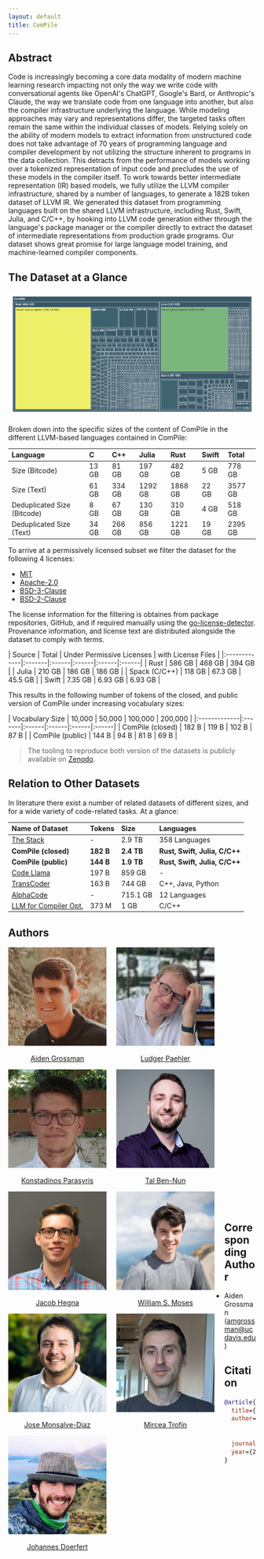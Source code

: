 ```yaml
---
layout: default
title: ComPile
---
```



## Abstract

Code is increasingly becoming a core data modality of modern machine learning research impacting not only the way we write code
with conversational agents like OpenAI's ChatGPT, Google's Bard, or Anthropic's Claude, the way we translate code from one language
into another, but also the compiler infrastructure underlying the language. While modeling approaches may vary and representations differ,
the targeted tasks often remain the same within the individual classes of models. Relying solely on the ability of modern models to extract
information from unstructured code does not take advantage of 70 years of programming language and compiler development by not utilizing the
structure inherent to programs in the data collection. This detracts from the performance of models working over a tokenized representation
of input code and precludes the use of these models in the compiler itself. To work towards better intermediate
representation (IR) based models, we fully utilize the LLVM compiler infrastructure, shared by a number of languages, to generate
a 182B token dataset of LLVM IR. We generated this dataset from programming languages built on the shared LLVM
infrastructure, including Rust, Swift, Julia, and C/C++, by hooking into LLVM code generation either through the language's package
manager or the compiler directly to extract the dataset of intermediate representations from production grade programs.
Our dataset shows great promise for large language model training, and machine-learned compiler components.

## The Dataset at a Glance

![Treemap](size_treemap.png)

Broken down into the specific sizes of the content of ComPile in the different LLVM-based languages contained in ComPile:

| Language | C | C++ | Julia | Rust | Swift | Total |
|:-------------|:----|:----|:----|:----|:----|:----|
| Size (Bitcode) | 13 GB | 81 GB | 197 GB | 482 GB | 5 GB | 778 GB |
| Size (Text) | 61 GB | 334 GB | 1292 GB | 1868 GB | 22 GB | 3577 GB |
| Deduplicated Size (Bitcode) | 8 GB | 67 GB | 130 GB | 310 GB | 4 GB | 518 GB |
| Deduplicated Size (Text) | 34 GB | 266 GB | 856 GB | 1221 GB | 19 GB | 2395 GB |

To arrive at a permissively licensed subset we filter the dataset for the following 4 licenses:

* [MIT](https://spdx.org/licenses/MIT.html)
* [Apache-2.0](https://spdx.org/licenses/Apache-2.0.html)
* [BSD-3-Clause](https://spdx.org/licenses/BSD-3-Clause-Clear.html)
* [BSD-2-Clause](https://spdx.org/licenses/BSD-2-Clause.html)

The license information for the filtering is obtaines from package repositories, GitHub, and if required manually using the [go-license-detector](https://github.com/go-enry/go-license-detector). Provenance information, and license text are distributed alongside the dataset to comply with terms.

| Source | Total | Under Permissive Licenses | with License Files |
|:-------------|:-------|:------|:------|:------|:------|
| Rust | 586 GB | 468 GB | 394 GB |
| Julia | 210 GB | 186 GB | 186 GB |
| Spack (C/C++) | 118 GB | 67.3 GB | 45.5 GB |
| Swift | 7.35 GB | 6.93 GB | 6.93 GB |

This results in the following number of tokens of the closed, and public version of ComPile under increasing vocabulary sizes:


| Vocabulary Size | 10,000 | 50,000 | 100,000 | 200,000 |
|:-------------|:-------|:------|:------|:------|:------|
| ComPile (closed) | 182 B | 119 B | 102 B | 87 B |
| ComPile (public) | 144 B | 94 B | 81 B | 69 B |

> The tooling to reproduce both version of the datasets is publicly available on [Zenodo](https://zenodo.org/records/10155761).

## Relation to Other Datasets

In literature there exist a number of related datasets of different sizes, and for a wide variety of code-related tasks. At a glance:

| Name of Dataset  | Tokens          | Size | Languages |
|:-------------|:------------------|:------|:---------|
| [The Stack](https://arxiv.org/abs/2211.15533) | - | 2.9 TB | 358 Languages |
| **ComPile (closed)** | **182 B**   | **2.4 TB** | **Rust, Swift, Julia, C/C++** |
| **ComPile (public)** | **144 B** | **1.9 TB** | **Rust, Swift, Julia, C/C++** |
| [Code Llama](https://arxiv.org/abs/2308.12950) | 197 B | 859 GB | - |
| [TransCoder](https://arxiv.org/abs/2006.03511) | 163 B | 744 GB | C++, Java, Python |
| [AlphaCode](https://arxiv.org/abs/2203.07814) | - | 715.1 GB | 12 Languages |
| [LLM for Compiler Opt.](https://arxiv.org/abs/2309.07062) | 373 M | 1 GB | C/C++ |

## Authors

<div class="row1">
    <center>
    <div style="float:left;margin-right:20px;">
        <img src="grossman.png" height="200" width="200" alt="aiden" />
        <p style="text-align:center;"><a href="https://aidengrossman.com">Aiden Grossman</a></p>
    </div>
    <div style="float:left;margin-right:20px;">
        <img class="middle-img" src="paehler.jpg" height="200" width="200" alt="ludger" />
        <p style="text-align:center;"><a href="https://ludger.fyi">Ludger Paehler</a></p>
    </div>
    <div style="float:left;margin-right:20px;">
        <img src="parasyris.jpg" height="200" width="200" alt="stinos" />
        <p style="text-align:center;"><a href="https://www.linkedin.com/in/kostadinos-parasyris-3992b950">Konstadinos Parasyris</a></p>
    </div>
    </center>
</div>

<div class="row2">
    <center>
    <div style="float:left;margin-right:20px;">
        <img src="ben-nun.jpg" height="200" width="200" alt="tal" />
        <p style="text-align:center;"><a href="https://tbennun.github.io">Tal Ben-Nun</a></p>
    </div>
    <div style="float:left;margin-right:20px;">
        <img class="middle-img" src="hegna.png" height="200" width="200" alt="jacob" />
        <p style="text-align:center;"><a href="https://www.linkedin.com/in/jacob-hegna">Jacob Hegna</a></p>
    </div>
    <div style="float:left;margin-right:20px;">
        <img src="moses.jpg" height="200" width="200" alt="william" />
        <p style="text-align:center;"><a href="https://wsmoses.com/academic/">William S. Moses</a></p>
    </div>
    </center>
</div>

<div class="row3">
    <center>
    <div style="float:left;margin-right:20px;">
        <img src="monsalve-diaz.jpg" height="200" width="200" alt="jose" />
        <p style="text-align:center;"><a href="https://www.anl.gov/profile/jose-manuel-monsalve">Jose Monsalve-Diaz</a></p>
    </div>
    <div style="float:left;margin-right:20px;">
        <img class="middle-img" src="trofin.png" height="200" width="200" alt="mircea" />
        <p style="text-align:center;"><a href="https://research.google/people/mircea-trofin/">Mircea Trofin</a></p>
    </div>
    <div style="float:left;margin-right:20px;">
        <img src="doerfert.jpg" height="200" width="200" alt="johannes" />
        <p style="text-align:center;"><a href="https://people.llnl.gov/doerfert1">Johannes Doerfert</a></p>
    </div>
    </center>
</div>

<br/><br/><br/><br/><br/><br/><br/><br/><br/><br/><br/><br/><br/><br/><br/><br/><br/><br/><br/><br/><br/><br/><br/><br/><br/><br/><br/><br/><br/><br/><br/>

## Corresponding Author

* Aiden Grossman ([amgrossman@ucdavis.edu](mailto:amgrossman@ucdavis.edu?subject=ComPile))

## Citation

```bibtex
@article{grossman2023compile,
  title={ComPile: A Large IR Dataset from Production Sources},
  author={Grossman, Aiden and Paehler, Ludger and Parasyris, Konstantinos and Ben-Nun, Tal
          and Hegna, Jacob and Moses, William and Diaz, Jose M Monsalve and Trofin, Mircea
          and Doerfert, Johannes},
  journal={arXiv preprint arXiv:2309.15432},
  year={2023}
}
```
